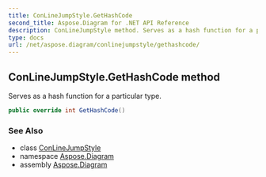 ```yaml
---
title: ConLineJumpStyle.GetHashCode
second_title: Aspose.Diagram for .NET API Reference
description: ConLineJumpStyle method. Serves as a hash function for a particular type
type: docs
url: /net/aspose.diagram/conlinejumpstyle/gethashcode/
---
```

## ConLineJumpStyle.GetHashCode method

Serves as a hash function for a particular type.

```csharp
public override int GetHashCode()
```

### See Also

* class [ConLineJumpStyle](../)
* namespace [Aspose.Diagram](../../conlinejumpstyle/)
* assembly [Aspose.Diagram](../../../)


